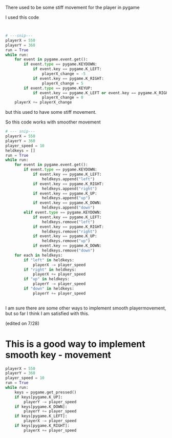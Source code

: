 There used to be some stiff movement for the player in pygame

I used this code
```py


# ---snip---
playerX = 550
playerY = 360
run = True
while run:
    for event in pygame.event.get():
        if event.type == pygame.KEYDOWN:
            if event.key == pygame.K_LEFT:
                playerX_change = -5
            if event.key == pygame.K_RIGHT:
                playerX_change = 5
        if event.type == pygame.KEYUP:
            if event.key == pygame.K_LEFT or event.key == pygame.K_RIGHT:
                playerX_change = 0
    playerX += playerX_change
```

but this used to have some stiff movement.

So this code works with smoother movement
```py
# --- snip---
playerX = 550
playerY = 360
player_speed = 10
heldkeys = []
run = True
while run:
    for event in pygame.event.get():
        if event.type == pygame.KEYDOWN:
            if event.key == pygame.K_LEFT:
                heldkeys.append("left")
            if event.key == pygame.K_RIGHT:
                heldkeys.append("right")
            if event.key == pygame.K_UP:
                heldkeys.append("up")
            if event.key == pygame.K_DOWN:
                heldkeys.append("down")
        elif event.type == pygame.KEYDOWN:
            if event.key == pygame.K_LEFT:
                heldkeys.remove("left")
            if event.key == pygame.K_RIGHT:
                heldkeys.remove("right")
            if event.key == pygame.K_UP:
                heldkeys.remove("up")
            if event.key == pygame.K_DOWN:
                heldkeys.remove("down")
    for each in heldkeys:
        if "left" in heldkeys:
            playerX -= player_speed
        if "right" in heldkeys:
            playerX += player_speed    
        if "up" in heldkeys:
            playerY -= player_speed
        if "down" in heldkeys:
            playerY += player_speed  
            
```
I am sure there are some other ways to implement smooth playermovement, but so far I think I am satisfied with this.

(edited on 7/28)

# This is a good way to implement smooth key - movement
```py
playerX = 550
playerY = 360
player_speed = 10
run = True
while run:
    keys = pygame.get_pressed()
    if keys[pygame.K_UP]:
        playerY -= player_speed
    if keys[pygame.K_DOWN]:
        playerY += player_speed
    if keys[pygame.K_LEFT]:
        playerX -= player_speed
    if keys[pygame.K_RIGHT]:
        playerX += player_speed
```

